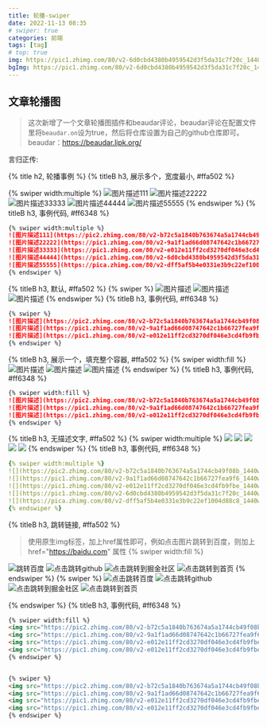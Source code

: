 ```yaml
---
title: 轮播-swiper
date: 2022-11-13 08:35
# swiper: true
categories: 前端
tags: [tag]
# top: true
img: https://pic1.zhimg.com/80/v2-6d0cbd4380b4959542d3f5da31c7f20c_1440w.jpg
bgImg: https://pic1.zhimg.com/80/v2-6d0cbd4380b4959542d3f5da31c7f20c_1440w.jpg
---
```

## 文章轮播图
> 这次新增了一个文章轮播图插件和beaudar评论，beaudar评论在配置文件里将`beaudar.on`设为true，然后将仓库设置为自己的github仓库即可。
beaudar：https://beaudar.lipk.org/

言归正传:

{% title h2, 轮播事例 %}
{% titleB h3, 展示多个，宽度最小, #ffa502 %}

{% swiper width:multiple %}
![图片描述111](https://pic2.zhimg.com/80/v2-b72c5a1840b763674a5a1744cb49f08b_1440w.jpg)
![图片描述22222](https://pic1.zhimg.com/80/v2-9a1f1ad66d08747642c1b66727fea9f6_1440w.jpg)
![图片描述33333](https://pic1.zhimg.com/80/v2-e012e11ff2cd3270df046e3cd4fb9fbe_1440w.jpg)
![图片描述44444](https://pic1.zhimg.com/80/v2-6d0cbd4380b4959542d3f5da31c7f20c_1440w.jpg)
![图片描述55555](https://pica.zhimg.com/80/v2-dff5af5b4e0331e3b9c22ef1004d88c8_1440w.jpg)
{% endswiper %}
{% titleB h3, 事例代码, #ff6348 %}
``` markdown
{% swiper width:multiple %}
![图片描述111](https://pic2.zhimg.com/80/v2-b72c5a1840b763674a5a1744cb49f08b_1440w.jpg)
![图片描述22222](https://pic1.zhimg.com/80/v2-9a1f1ad66d08747642c1b66727fea9f6_1440w.jpg)
![图片描述33333](https://pic1.zhimg.com/80/v2-e012e11ff2cd3270df046e3cd4fb9fbe_1440w.jpg)
![图片描述44444](https://pic1.zhimg.com/80/v2-6d0cbd4380b4959542d3f5da31c7f20c_1440w.jpg)
![图片描述55555](https://pica.zhimg.com/80/v2-dff5af5b4e0331e3b9c22ef1004d88c8_1440w.jpg)
{% endswiper %}
```

{% titleB h3, 默认, #ffa502 %}
{% swiper %}
![图片描述](https://pic2.zhimg.com/80/v2-b72c5a1840b763674a5a1744cb49f08b_1440w.jpg)
![图片描述](https://pic1.zhimg.com/80/v2-9a1f1ad66d08747642c1b66727fea9f6_1440w.jpg)
![图片描述](https://pic1.zhimg.com/80/v2-e012e11ff2cd3270df046e3cd4fb9fbe_1440w.jpg)
{% endswiper %}
{% titleB h3, 事例代码, #ff6348 %}
``` markdown
{% swiper %}
![图片描述](https://pic2.zhimg.com/80/v2-b72c5a1840b763674a5a1744cb49f08b_1440w.jpg)
![图片描述](https://pic1.zhimg.com/80/v2-9a1f1ad66d08747642c1b66727fea9f6_1440w.jpg)
![图片描述](https://pic1.zhimg.com/80/v2-e012e11ff2cd3270df046e3cd4fb9fbe_1440w.jpg)
{% endswiper %}
```


{% titleB h3, 展示一个，填充整个容器, #ffa502 %}
{% swiper width:fill %}
![图片描述](https://pic2.zhimg.com/80/v2-b72c5a1840b763674a5a1744cb49f08b_1440w.jpg)
![图片描述](https://pic1.zhimg.com/80/v2-9a1f1ad66d08747642c1b66727fea9f6_1440w.jpg)
![图片描述](https://pic1.zhimg.com/80/v2-e012e11ff2cd3270df046e3cd4fb9fbe_1440w.jpg)
{% endswiper %}
{% titleB h3, 事例代码, #ff6348 %}
``` markdown
{% swiper width:fill %}
![图片描述](https://pic2.zhimg.com/80/v2-b72c5a1840b763674a5a1744cb49f08b_1440w.jpg)
![图片描述](https://pic1.zhimg.com/80/v2-9a1f1ad66d08747642c1b66727fea9f6_1440w.jpg)
![图片描述](https://pic1.zhimg.com/80/v2-e012e11ff2cd3270df046e3cd4fb9fbe_1440w.jpg)
{% endswiper %}
```

{% titleB h3, 无描述文字, #ffa502 %}
{% swiper width:multiple %}
![](https://pic2.zhimg.com/80/v2-b72c5a1840b763674a5a1744cb49f08b_1440w.jpg)
![](https://pic1.zhimg.com/80/v2-9a1f1ad66d08747642c1b66727fea9f6_1440w.jpg)
![](https://pic1.zhimg.com/80/v2-e012e11ff2cd3270df046e3cd4fb9fbe_1440w.jpg)
![](https://pic1.zhimg.com/80/v2-6d0cbd4380b4959542d3f5da31c7f20c_1440w.jpg)
![](https://pica.zhimg.com/80/v2-dff5af5b4e0331e3b9c22ef1004d88c8_1440w.jpg)
{% endswiper %}
{% titleB h3, 事例代码, #ff6348 %}
``` yaml
{% swiper width:multiple %}
![](https://pic2.zhimg.com/80/v2-b72c5a1840b763674a5a1744cb49f08b_1440w.jpg)
![](https://pic1.zhimg.com/80/v2-9a1f1ad66d08747642c1b66727fea9f6_1440w.jpg)
![](https://pic1.zhimg.com/80/v2-e012e11ff2cd3270df046e3cd4fb9fbe_1440w.jpg)
![](https://pic1.zhimg.com/80/v2-6d0cbd4380b4959542d3f5da31c7f20c_1440w.jpg)
![](https://pica.zhimg.com/80/v2-dff5af5b4e0331e3b9c22ef1004d88c8_1440w.jpg)
{% endswiper %}
```



{% titleB h3, 跳转链接, #ffa502 %}
> 使用原生img标签，加上href属性即可，例如点击图片跳转到百度，则加上href="https://baidu.com" 属性
{% swiper width:fill %}
<img src="https://pic2.zhimg.com/80/v2-b72c5a1840b763674a5a1744cb49f08b_1440w.jpg"  href="https://baidu.com" alt="跳转百度">
<img src="https://pic1.zhimg.com/80/v2-9a1f1ad66d08747642c1b66727fea9f6_1440w.jpg" href="https://github.com/yuang01/hexo-theme-bamboo" alt="点击跳转github">
<img src="https://pic1.zhimg.com/80/v2-e012e11ff2cd3270df046e3cd4fb9fbe_1440w.jpg" href="https://juejin.cn/" alt="点击跳转到掘金社区">
<img src="https://pic1.zhimg.com/80/v2-e012e11ff2cd3270df046e3cd4fb9fbe_1440w.jpg" href="/" alt="点击跳转到首页">
{% endswiper %}
{% swiper  %}
<img src="https://pic2.zhimg.com/80/v2-b72c5a1840b763674a5a1744cb49f08b_1440w.jpg"  href="https://baidu.com" alt="点击跳转百度">
<img src="https://pic1.zhimg.com/80/v2-9a1f1ad66d08747642c1b66727fea9f6_1440w.jpg" href="https://github.com/yuang01/hexo-theme-bamboo" alt="点击跳转github">
<img src="https://pic1.zhimg.com/80/v2-e012e11ff2cd3270df046e3cd4fb9fbe_1440w.jpg" href="https://juejin.cn/" alt="点击跳转到掘金社区">
<img src="https://pic1.zhimg.com/80/v2-e012e11ff2cd3270df046e3cd4fb9fbe_1440w.jpg" href="/" alt="点击跳转到首页">

{% endswiper %}
{% titleB h3, 事例代码, #ff6348 %}
``` markdown
{% swiper width:fill %}
<img src="https://pic2.zhimg.com/80/v2-b72c5a1840b763674a5a1744cb49f08b_1440w.jpg"  href="https://baidu.com" alt="点击跳转百度">
<img src="https://pic1.zhimg.com/80/v2-9a1f1ad66d08747642c1b66727fea9f6_1440w.jpg" href="https://github.com/yuang01/hexo-theme-bamboo" alt="点击跳转github">
<img src="https://pic1.zhimg.com/80/v2-e012e11ff2cd3270df046e3cd4fb9fbe_1440w.jpg" href="https://juejin.cn/" alt="点击跳转到掘金社区">
<img src="https://pic1.zhimg.com/80/v2-e012e11ff2cd3270df046e3cd4fb9fbe_1440w.jpg" href="/" alt="点击跳转到首页">
{% endswiper %}


{% swiper %}
<img src="https://pic2.zhimg.com/80/v2-b72c5a1840b763674a5a1744cb49f08b_1440w.jpg"  href="https://baidu.com" alt="点击跳转百度">
<img src="https://pic1.zhimg.com/80/v2-9a1f1ad66d08747642c1b66727fea9f6_1440w.jpg" href="https://github.com/yuang01/hexo-theme-bamboo" alt="点击跳转github">
<img src="https://pic1.zhimg.com/80/v2-e012e11ff2cd3270df046e3cd4fb9fbe_1440w.jpg" href="https://juejin.cn/" alt="点击跳转到掘金社区">
<img src="https://pic1.zhimg.com/80/v2-e012e11ff2cd3270df046e3cd4fb9fbe_1440w.jpg" href="/" alt="点击跳转到首页">
{% endswiper %}
```